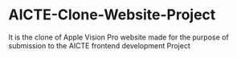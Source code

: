 # AICTE-Clone-Website-Project
It is the clone of Apple Vision Pro website made for the purpose of submission to the AICTE frontend development Project
